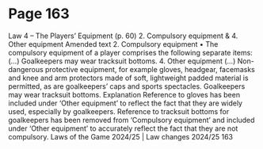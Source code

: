 # Page 163

Law 4 – The Players’ Equipment (p. 60)
2. Compulsory equipment & 4. Other equipment
Amended text
2. Compulsory equipment
•
The compulsory equipment of a player comprises the following separate items:
(…)
Goalkeepers may wear tracksuit bottoms.
4. Other equipment
(…)
Non-dangerous protective equipment, for example gloves, headgear, facemasks
and knee and arm protectors made of soft, lightweight padded material is
permitted, as are goalkeepers’ caps and sports spectacles. Goalkeepers may wear
tracksuit bottoms.
Explanation
Reference to gloves has been included under ‘Other equipment’ to reflect the fact
that they are widely used, especially by goalkeepers. Reference to tracksuit
bottoms for goalkeepers has been removed from ‘Compulsory equipment’ and
included under ‘Other equipment’ to accurately reflect the fact that they are not
compulsory.
Laws of the Game 2024/25 | Law changes 2024/25 163
